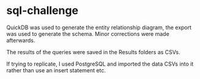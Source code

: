 # sql-challenge
QuickDB was used to generate the entity relationship diagram, the export was used to generate the schema. Minor corrections were made afterwards.

The results of the queries were saved in the Results folders as CSVs.

If trying to replicate, I used PostgreSQL and imported the data CSVs into it rather than use an insert statement etc.
